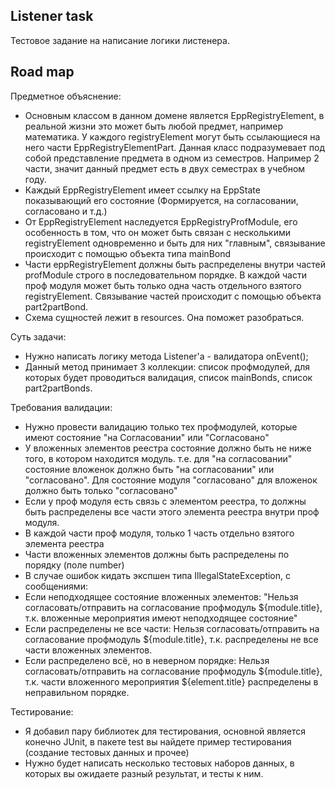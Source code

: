 Listener task
--------------------------------------

Тестовое задание на написание логики листенера.



Road map
--------------------------------------
Предметное объяснение:
   - Основным классом в данном домене является EppRegistryElement, в реальной жизни это может быть любой предмет, например математика.
    У каждого registryElement могут быть ссылающиеся на него части EppRegistryElementPart. Данная класс подразумевает под собой представление
    предмета в одном из семестров. Например 2 части, значит данный предмет есть в двух семестрах в учебном году.
  - Каждый EppRegistryElement имеет ссылку на EppState показывающий его состояние (Формируется, на согласовании, согласовано и т.д.)
  - От EppRegistryElement наследуется EppRegistryProfModule, его особенность в том, что он может быть связан с несколькими registryElement
  одновременно и быть для них "главным", связывание происходит с помощью объекта типа mainBond
  - Части eppRegistryElement должны быть распределены внутри частей profModule строго в последовательном порядке.
  В каждой части проф модуля может быть только одна часть отдельного взятого registryElement. Связывание частей происходит с помощью
  объекта part2partBond.
  - Схема сущностей лежит в resources. Она поможет разобраться.
  
Суть задачи:
  - Нужно написать логику метода Listener'a - валидатора onEvent();
  - Данный метод принимает 3 коллекции: список профмодулей, для которых будет проводиться валидация, список mainBonds, список part2partBonds.

Требования валидации:
  - Нужно провести валидацию только тех профмодулей, которые имеют состояние "на Согласовании" или "Согласовано"
  - У вложенных элементов реестра состояние должно быть не ниже того, в котором находится модуль. т.е. для "на согласовании"
  состояние вложенок должно быть "на согласовании" или "согласовано". Для состояние модуля "согласовано" для вложенок должно быть только "согласовано"
  - Если у проф модуля есть связь с элементом реестра, то должны быть распределены все части этого элемента реестра внутри проф модуля.
  - В каждой части проф модуля, только 1 часть отдельно взятого элемента реестра
  - Части вложенных элементов должны быть распределены по порядку (поле number)
  - В случае ошибок кидать экспшен типа IllegalStateException, с сообщениями:
  - Если неподходящее состояние вложенных элементов: "Нельзя согласовать/отправить на согласование профмодуль ${module.title}, т.к. вложенные мероприятия имеют неподходящее состояние"
  - Если распределены не все части: Нельзя согласовать/отправить на согласование профмодуль ${module.title}, т.к. распределены не все части вложенных элементов.
  - Если распределено всё, но в неверном порядке: Нельзя согласовать/отправить на согласование профмодуль ${module.title}, т.к. части вложенного мероприятия ${element.title} распределены в неправильном порядке.
  
Тестирование:
  - Я добавил пару библиотек для тестирования, основной является конечно JUnit, в пакете test вы найдете пример тестирования (создание тестовых данных и прочее)
  - Нужно будет написать несколько тестовых наборов данных, в которых вы ожидаете разный результат, и тесты к ним.
  